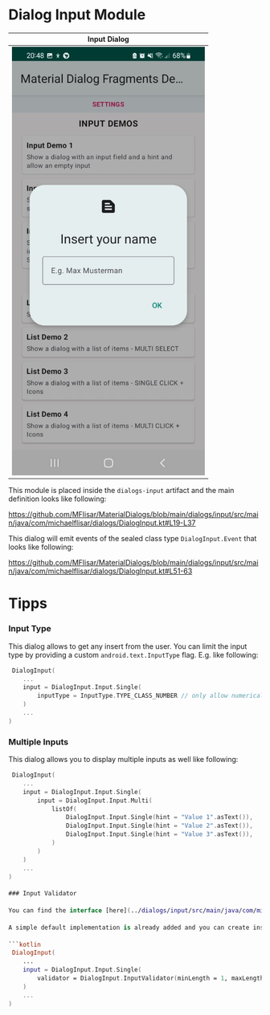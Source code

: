# Dialog Input Module

| Input Dialog  |
| :---: |
| ![Dialog](../images/dialog_input.jpg?raw=true "Dialog") |

This module is placed inside the `dialogs-input` artifact and the main definition looks like following:

https://github.com/MFlisar/MaterialDialogs/blob/main/dialogs/input/src/main/java/com/michaelflisar/dialogs/DialogInput.kt#L19-L37

This dialog will emit events of the sealed class type `DialogInput.Event` that looks like following:

https://github.com/MFlisar/MaterialDialogs/blob/main/dialogs/input/src/main/java/com/michaelflisar/dialogs/DialogInput.kt#L51-63

# Tipps

### Input Type

This dialog allows to get any insert from the user. You can limit the input type by providing a custom `android.text.InputType` flag. E.g. like following:

```kotlin
 DialogInput(
    ...
    input = DialogInput.Input.Single(
        inputType = InputType.TYPE_CLASS_NUMBER // only allow numerical input
    )
    ...
)
```

### Multiple Inputs

This dialog allows you to display multiple inputs as well like following:

```kotlin
 DialogInput(
    ...
    input = DialogInput.Input.Single(
        input = DialogInput.Input.Multi(
            listOf(
                DialogInput.Input.Single(hint = "Value 1".asText()),
                DialogInput.Input.Single(hint = "Value 2".asText()),
                DialogInput.Input.Single(hint = "Value 3".asText()),
            )
        )
    )
    ...
)

### Input Validator

You can find the interface [here](../dialogs/input/src/main/java/com/michaelflisar/dialogs/interfaces/IInputValidator.kt). If desired you can implement this interface in your custom class and provide whatever logic you want.

A simple default implementation is already added and you can create instances of it like following:

```kotlin
 DialogInput(
    ...
    input = DialogInput.Input.Single(
        validator = DialogInput.InputValidator(minLength = 1, maxLength = 10) // force the length to be in the range [1, 10], both lengths are nullable to disable an enforcement on each side if desired
    )
    ...
)
```
